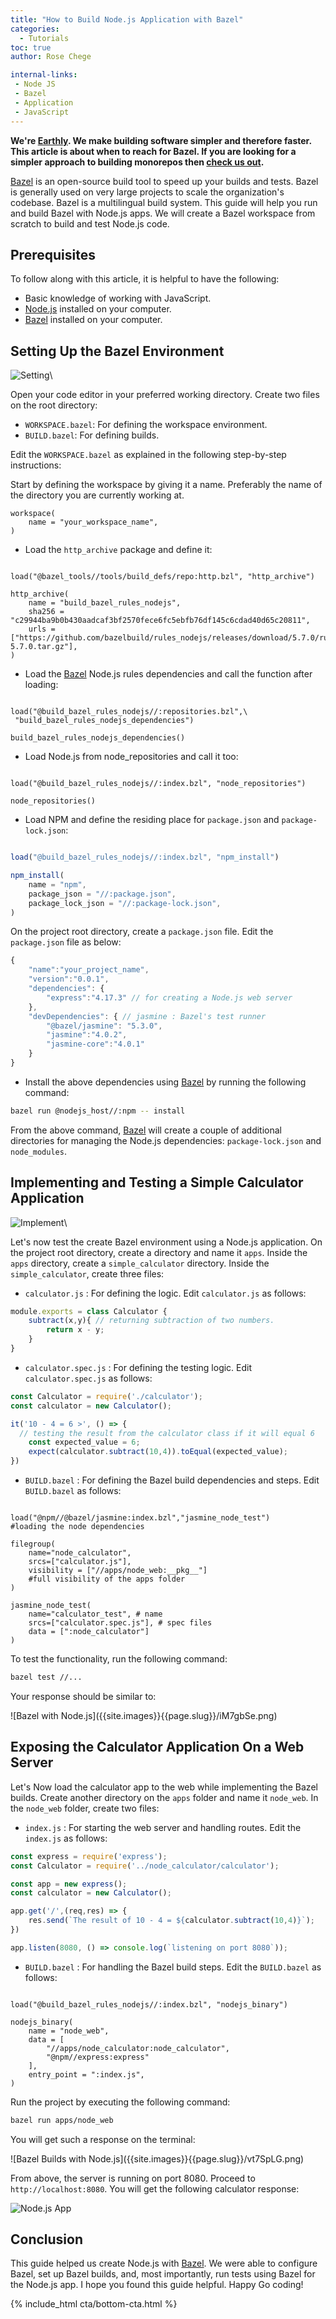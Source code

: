 ```yaml
---
title: "How to Build Node.js Application with Bazel"
categories:
  - Tutorials
toc: true
author: Rose Chege

internal-links:
 - Node JS
 - Bazel
 - Application
 - JavaScript
---
```

**We're [Earthly](https://earthly.dev/). We make building software simpler and therefore faster. This article is about when to reach for Bazel. If you are looking for a simpler approach to building monorepos then [check us out](/).**

[Bazel](https://earthly.dev/blog/bazel-build/) is an open-source build tool to speed up your builds and tests. Bazel is generally used on very large projects to scale the organization's codebase. Bazel is a multilingual build system. This guide will help you run and build Bazel with Node.js apps. We will create a Bazel workspace from scratch to build and test Node.js code.

## Prerequisites

To follow along with this article, it is helpful to have the following:

- Basic knowledge of working with JavaScript.
- [Node.js](https://nodejs.org/en/) installed on your computer.
- [Bazel](https://bazel.build/install) installed on your computer.

## Setting Up the Bazel Environment

![Setting]({{site.images}}{{page.slug}}/setting.jpg)\

Open your code editor in your preferred working directory. Create two files on the root directory:

- `WORKSPACE.bazel`: For defining the workspace environment.
- `BUILD.bazel`: For defining builds.

Edit the `WORKSPACE.bazel` as explained in the following step-by-step instructions:

Start by defining the workspace by giving it a name. Preferably the name of the directory you are currently working at.

~~~{ caption="WORKSPACE.bazel"}
workspace(
    name = "your_workspace_name",
)
~~~

- Load the `http_archive` package and define it:

~~~{ caption="WORKSPACE.bazel"}

load("@bazel_tools//tools/build_defs/repo:http.bzl", "http_archive")

http_archive(
    name = "build_bazel_rules_nodejs",
    sha256 = "c29944ba9b0b430aadcaf3bf2570fece6fc5ebfb76df145c6cdad40d65c20811",
    urls = ["https://github.com/bazelbuild/rules_nodejs/releases/download/5.7.0/rules_nodejs-5.7.0.tar.gz"],
)
~~~

- Load the [Bazel](/blog/monorepo-with-bazel) Node.js rules dependencies and call the function after loading:

~~~{ caption="WORKSPACE.bazel"}

load("@build_bazel_rules_nodejs//:repositories.bzl",\
 "build_bazel_rules_nodejs_dependencies")

build_bazel_rules_nodejs_dependencies()
~~~

- Load Node.js from node_repositories and call it too:

~~~{ caption="WORKSPACE.bazel"}

load("@build_bazel_rules_nodejs//:index.bzl", "node_repositories")

node_repositories()
~~~

- Load NPM and define the residing place for `package.json` and `package-lock.json`:

~~~{.js caption="package.json"}

load("@build_bazel_rules_nodejs//:index.bzl", "npm_install")

npm_install(
    name = "npm",
    package_json = "//:package.json",
    package_lock_json = "//:package-lock.json",
)
~~~

On the project root directory, create a `package.json` file. Edit the `package.json` file as below:

~~~{.js caption="package.json"}
{
    "name":"your_project_name",
    "version":"0.0.1",
    "dependencies": {
        "express":"4.17.3" // for creating a Node.js web server
    },
    "devDependencies": { // jasmine : Bazel's test runner
        "@bazel/jasmine": "5.3.0", 
        "jasmine":"4.0.2",
        "jasmine-core":"4.0.1"
    }
}
~~~

- Install the above dependencies using [Bazel](/blog/monorepo-with-bazel) by running the following command:

~~~{.bash caption=">_"}
bazel run @nodejs_host//:npm -- install
~~~

From the above command, [Bazel](/blog/monorepo-with-bazel) will create a couple of additional directories for managing the Node.js dependencies: `package-lock.json` and `node_modules`.

## Implementing and Testing a Simple Calculator Application

![Implement]({{site.images}}{{page.slug}}/implement.jpg)\

Let's now test the create Bazel environment using a Node.js application. On the project root directory, create a directory and name it `apps`. Inside the `apps` directory, create a `simple_calculator` directory. Inside the `simple_calculator`, create three files:

- `calculator.js` : For defining the logic. Edit `calculator.js` as follows:

~~~{.js caption="calculator.js"}
module.exports = class Calculator {
    subtract(x,y){ // returning subtraction of two numbers.
        return x - y;
    }
}
~~~

- `calculator.spec.js` : For defining the testing logic. Edit `calculator.spec.js` as follows:

~~~{.js caption="calculator.spec.js"}
const Calculator = require('./calculator');
const calculator = new Calculator();

it('10 - 4 = 6 >', () => { 
  // testing the result from the calculator class if it will equal 6
    const expected_value = 6;
    expect(calculator.subtract(10,4)).toEqual(expected_value);
})
~~~

- `BUILD.bazel` : For defining the Bazel build dependencies and steps. Edit `BUILD.bazel` as follows:

~~~{ caption="BUILD.bazel"}

load("@npm//@bazel/jasmine:index.bzl","jasmine_node_test") 
#loading the node dependencies

filegroup(
    name="node_calculator",
    srcs=["calculator.js"],
    visibility = ["//apps/node_web:__pkg__"] 
    #full visibility of the apps folder
)

jasmine_node_test(
    name="calculator_test", # name
    srcs=["calculator.spec.js"], # spec files
    data = [":node_calculator"]
)
~~~

To test the functionality, run the following command:

~~~{.bash caption=">_"}
bazel test //...
~~~

Your response should be similar to:

<div class="wide">
![Bazel with Node.js]({{site.images}}{{page.slug}}/iM7gbSe.png)
</div>

## Exposing the Calculator Application On a Web Server

Let's Now load the calculator app to the web while implementing the Bazel builds. Create another directory on the `apps` folder and name it `node_web`. In the `node_web` folder, create two files:

- `index.js` : For starting the web server and handling routes. Edit the `index.js` as follows:

~~~{.js caption="index.js"}
const express = require('express');
const Calculator = require('../node_calculator/calculator');

const app = new express();
const calculator = new Calculator();

app.get('/',(req,res) => {
    res.send(`The result of 10 - 4 = ${calculator.subtract(10,4)}`);
})

app.listen(8080, () => console.log(`listening on port 8080`));
~~~

- `BUILD.bazel` : For handling the Bazel build steps. Edit the `BUILD.bazel` as follows:

~~~{ caption="BUILD.bazel"}

load("@build_bazel_rules_nodejs//:index.bzl", "nodejs_binary")

nodejs_binary(
    name = "node_web",
    data = [
        "//apps/node_calculator:node_calculator",
        "@npm//express:express"
    ],
    entry_point = ":index.js",
)
~~~

Run the project by executing the following command:

~~~{.bash caption=">_"}
bazel run apps/node_web
~~~

You will get such a response on the terminal:

<div class="wide">
![Bazel Builds with Node.js]({{site.images}}{{page.slug}}/vt7SpLG.png)
</div>

From above, the server is running on port 8080. Proceed to `http://localhost:8080`. You will get the following calculator response:

![Node.js App]({{site.images}}{{page.slug}}/LIUvC3c.png)

## Conclusion

This guide helped us create Node.js with [Bazel](/blog/monorepo-with-bazel). We were able to configure Bazel, set up Bazel builds, and, most importantly, run tests using Bazel for the Node.js app. I hope you found this guide helpful. Happy Go coding!

{% include_html cta/bottom-cta.html %}
